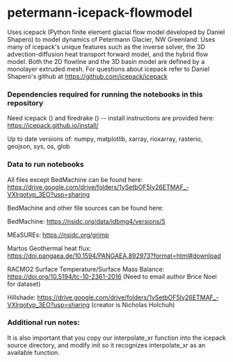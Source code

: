 # petermann-icepack-flowmodel
Uses icepack (Python finite element glacial flow model developed by Daniel Shapero) to model dynamics of Petermann Glacier, NW Greenland. Uses many of icepack's unique features such as the inverse solver, the 3D advection-diffusion heat transport forward model, and the hybrid flow model. Both the 2D flowline and the 3D basin model are defined by a monolayer extruded mesh. For questions about icepack refer to Daniel Shapero's github at https://github.com/icepack/icepack



### Dependencies required for running the notebooks in this repository
Need icepack () and firedrake () -- install instructions are provided here: https://icepack.github.io/install/

Up to date versions of: numpy, matplotlib, xarray, rioxarray, rasterio, geojson, sys, os, glob



### Data to run notebooks
All files except BedMachine can be found here: https://drive.google.com/drive/folders/1vSetbOF5Iy26ETMAF_-VXlrqotyp_3EO?usp=sharing

BedMachine and other file sources can be found here:

BedMachine: https://nsidc.org/data/idbmg4/versions/5

MEaSUREs: https://nsidc.org/grimp

Martos Geothermal heat flux: https://doi.pangaea.de/10.1594/PANGAEA.892973?format=html#download

RACMO2 Surface Temperature/Surface Mass Balance: https://doi.org/10.5194/tc-10-2361-2016 (Need to email author Brice Noel for dataset)

Hillshade: https://drive.google.com/drive/folders/1vSetbOF5Iy26ETMAF_-VXlrqotyp_3EO?usp=sharing (creator is Nicholas Holchuh)



### Additional run notes:
It is also important that you copy our interpolate_xr function into the icepack source directory, and modify init so it recognizes interpolate_xr as an available function.

